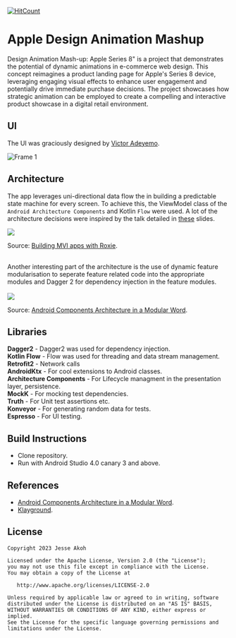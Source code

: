 [![HitCount](http://hits.dwyl.com/aliumujib/artic.svg)](http://hits.dwyl.com/aliumujib/artic)

# Apple Design Animation Mashup

Design Animation Mash-up: Apple Series 8" is a project that demonstrates the potential of dynamic animations in e-commerce web design. This concept reimagines a product landing page for Apple's Series 8 device, leveraging engaging visual effects to enhance user engagement and potentially drive immediate purchase decisions. The project showcases how strategic animation can be employed to create a compelling and interactive product showcase in a digital retail environment.

## UI

The UI was graciously designed by [Victor Adeyemo](https://www.linkedin.com/in/adeyemo-victor/]).

![Frame 1](https://github.com/user-attachments/assets/b439b32f-cc4b-4cb1-a308-28d99728c8c6)


## Architecture

The app leverages uni-directional data flow the in building a predictable state machine for every screen. To achieve this, the ViewModel class of the `Android Architecture Components` and Kotlin `Flow` were used. A lot of the architecture decisions were inspired by the talk detailed in [these](https://speakerdeck.com/ragdroid/flowing-things-not-so-strange-in-the-mvi-world) slides.

<img src="art/flow.png" />

Source: [Building MVI apps with Roxie](https://proandroiddev.com/unidirectional-data-flow-with-roxie-bec546c18598).

</br>
Another interesting part of the architecture is the use of dynamic feature modularisation to seperate feature related code into the appropriate modules and Dagger 2 for dependency injection in the feature modules.
</br>
</br>

<img src="art/feature_mod.png" />

Source: [Android Components Architecture in a Modular Word](https://hackernoon.com/android-components-architecture-in-a-modular-word-d0k32i6).

## Libraries
**Dagger2** - Dagger2 was used for dependency injection.</br>
**Kotlin Flow** - Flow was used for threading and data stream management.</br>
**Retrofit2** - Network calls</br>
**AndroidKtx** - For cool extensions to Android classes.</br>
**Architecture Components** - For Lifecycle managment in the presentation layer, persistence.</br>
**MockK** - For mocking test dependencies.</br>
**Truth** - For Unit test assertions etc.</br>
**Konveyor** - For generating random data for tests.</br>
**Espresso** - For UI testing.</br>


## Build Instructions
- Clone repository.</br>
- Run with Android Studio 4.0 canary 3 and above. </br>

## References
- [Android Components Architecture in a Modular Word](https://hackernoon.com/android-components-architecture-in-a-modular-word-d0k32i6).
- [Klayground](https://github.com/ragdroid/klayground).

## License
```
Copyright 2023 Jesse Akoh

Licensed under the Apache License, Version 2.0 (the "License");
you may not use this file except in compliance with the License.
You may obtain a copy of the License at

   http://www.apache.org/licenses/LICENSE-2.0

Unless required by applicable law or agreed to in writing, software
distributed under the License is distributed on an "AS IS" BASIS,
WITHOUT WARRANTIES OR CONDITIONS OF ANY KIND, either express or implied.
See the License for the specific language governing permissions and
limitations under the License.
```
